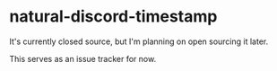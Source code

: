 # natural-discord-timestamp

It's currently closed source, but I'm planning on open sourcing it later.

This serves as an issue tracker for now.
